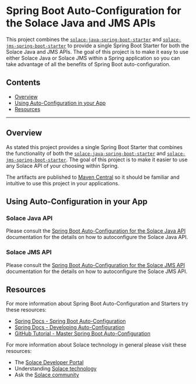 # Spring Boot Auto-Configuration for the Solace Java and JMS APIs

This project combines the [`solace-java-spring-boot-starter`](../solace-java-spring-boot-starter) and [`solace-jms-spring-boot-starter`](../solace-jms-spring-boot-starter) to provide a single Spring Boot Starter for both the Solace Java and JMS APIs. The goal of this project is to make it easy to use either Solace Java or Solace JMS within a Spring application so you can take advantage of all the benefits of Spring Boot auto-configuration.

## Contents

* [Overview](#overview)
* [Using Auto-Configuration in your App](#using-auto-configuration-in-your-app)
* [Resources](#resources)

---

## Overview

As stated this project provides a single Spring Boot Starter that combines the functionality of both the [`solace-java-spring-boot-starter`](../solace-java-spring-boot-starter) and [`solace-jms-spring-boot-starter`](../solace-jms-spring-boot-starter). The goal of this project is to make it easier to use any Solace API of your choosing within Spring.

The artifacts are published to [Maven Central](//mvnrepository.com/artifact/com.solace.spring.boot/solace-spring-boot-starter) so it should be familiar and intuitive to use this project in your applications.


## Using Auto-Configuration in your App

### Solace Java API

Please consult the [Spring Boot Auto-Configuration for the Solace Java API](../solace-java-spring-boot-starter/README.md#using-auto-configuration-in-your-app) documentation for the details on how to autoconfigure the Solace Java API.

### Solace JMS API

Please consult the [Spring Boot Auto-Configuration for the Solace JMS API](../solace-java-spring-boot-starter/README.md#using-auto-configuration-in-your-app) documentation for the details on how to autoconfigure the Solace JMS API.

## Resources

For more information about Spring Boot Auto-Configuration and Starters try these resources:

- [Spring Docs - Spring Boot Auto-Configuration](//docs.spring.io/autorepo/docs/spring-boot/current/reference/htmlsingle/#using-boot-auto-configuration)
- [Spring Docs - Developing Auto-Configuration](//docs.spring.io/autorepo/docs/spring-boot/current/reference/htmlsingle/#boot-features-developing-auto-configuration)
- [GitHub Tutorial - Master Spring Boot Auto-Configuration](//github.com/snicoll-demos/spring-boot-master-auto-configuration)

For more information about Solace technology in general please visit these resources:

- The [Solace Developer Portal](//dev.solace.com)
- Understanding [Solace technology](//dev.solace.com/tech/)
- Ask the [Solace community](//dev.solace.com/community/)